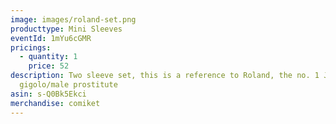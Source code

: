 ```yaml
---
image: images/roland-set.png
producttype: Mini Sleeves
eventId: 1mYu6cGMR
pricings:
  - quantity: 1
    price: 52
description: Two sleeve set, this is a reference to Roland, the no. 1 Japanese
  gigolo/male prostitute
asin: s-Q0Bk5Ekci
merchandise: comiket
---
```


